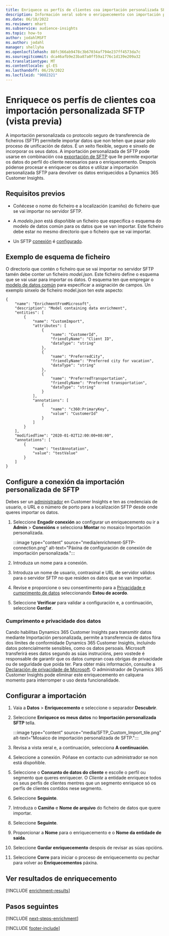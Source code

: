 ```yaml
---
title: Enriquece os perfís de clientes coa importación personalizada SFTP (vista previa)
description: Información xeral sobre o enriquecemento con importación personalizada de SFTP.
ms.date: 06/10/2022
ms.reviewer: mhart
ms.subservice: audience-insights
ms.topic: how-to
author: jodahlMSFT
ms.author: jodahl
manager: shellyha
ms.openlocfilehash: 88fc366ab9478c3b67034af794e237ff4573da7c
ms.sourcegitcommit: dca46afb9e23ba87a0ff59a1776c1d139e209a32
ms.translationtype: MT
ms.contentlocale: gl-ES
ms.lasthandoff: 06/29/2022
ms.locfileid: "9082321"
---
```

# <a name="enrich-customer-profiles-with-sftp-custom-import-preview"></a>Enriquece os perfís de clientes coa importación personalizada SFTP (vista previa)

A importación personalizada co protocolo seguro de transferencia de ficheiros (SFTP) permítelle importar datos que non teñen que pasar polo proceso de unificación de datos. É un xeito flexible, seguro e sinxelo de incorporar os seus datos. A importación personalizada de SFTP pode usarse en combinación coa [exportación de SFTP](export-sftp.md) que lle permite exportar os datos do perfil do cliente necesarios para o enriquecemento. Despois pódense procesar e enriquecer os datos e utilizar a importación personalizada SFTP para devolver os datos enriquecidos a Dynamics 365 Customer Insights.

## <a name="prerequisites"></a>Requisitos previos

- Coñécese o nome do ficheiro e a localización (camiño) do ficheiro que se vai importar no servidor SFTP.

- A *modelo.json* está dispoñible un ficheiro que especifica o esquema do modelo de datos común para os datos que se van importar. Este ficheiro debe estar no mesmo directorio que o ficheiro que se vai importar.

- Un SFTP [conexión](connections.md) é [configurado](#configure-the-connection-for-sftp-custom-import).

## <a name="file-schema-example"></a>Exemplo de esquema de ficheiro

O directorio que contén o ficheiro que se vai importar no servidor SFTP tamén debe conter un ficheiro *model.json*. Este ficheiro define o esquema que se vai usar para importar os datos. O esquema ten que empregar o [modelo de datos común](/common-data-model/) para especificar a asignación de campos. Un exemplo sinxelo de ficheiro model.json ten este aspecto:

```
{
    "name": "EnrichmentFromMicrosoft",
    "description": "Model containing data enrichment",
    "entities": [
        {
            "name": "CustomImport",
            "attributes": [
                {
                    "name": "CustomerId",
                    "friendlyName": "Client ID",
                    "dataType": "string"
                },
                {
                    "name": "PreferredCity",
                    "friendlyName": "Preferred city for vacation",
                    "dataType": "string"
                },
                {
                    "name": "PreferredTransportation",
                    "friendlyName": "Preferred transportation",
                    "dataType": "string"
                }
            ],
            "annotations": [
                {
                    "name": "c360:PrimaryKey",
                    "value": "CustomerId"
                }
            ]
        }
    ],
    "modifiedTime": "2020-01-02T12:00:00+08:00",
    "annotations": [
        {
            "name": "testAnnotation",
            "value": "testValue"
        }
    ]
}
```

## <a name="configure-the-connection-for-sftp-custom-import"></a>Configure a conexión da importación personalizada de SFTP

Debes ser un [administrador](permissions.md#admin) en Customer Insights e ten as credenciais de usuario, o URL e o número de porto para a localización SFTP desde onde queres importar os datos.

1. Seleccione **Engadir conexión** ao configurar un enriquecemento ou ir a **Admin** > **Conexións** e selecciona **Montar** no mosaico Importación personalizada.

   :::image type="content" source="media/enrichment-SFTP-connection.png" alt-text="Páxina de configuración de conexión de importación personalizada.":::

1. Introduza un nome para a conexión.

1. Introduza un nome de usuario, contrasinal e URL de servidor válidos para o servidor SFTP no que residen os datos que se van importar.

1. Revise e proporcione o seu consentimento para a [Privacidade e cumprimento de datos](#data-privacy-and-compliance) seleccionando **Estou de acordo**.

1. Seleccione **Verificar** para validar a configuración e, a continuación, seleccione **Gardar**.

### <a name="data-privacy-and-compliance"></a>Cumprimento e privacidade dos datos

Cando habilitas Dynamics 365 Customer Insights para transmitir datos mediante Importación personalizada, permite a transferencia de datos fóra dos límites de conformidade Dynamics 365 Customer Insights, incluíndo datos potencialmente sensibles, como os datos persoais. Microsoft transferirá eses datos segundo as súas instrucións, pero vostede é responsable de garantir que os datos cumpran coas obrigas de privacidade ou de seguridade que poida ter. Para obter máis información, consulte a [Declaración de privacidade de Microsoft](https://go.microsoft.com/fwlink/?linkid=396732).
O administrador de Dynamics 365 Customer Insights pode eliminar este enriquecemento en calquera momento para interromper o uso desta funcionalidade.

## <a name="configure-the-import"></a>Configurar a importación

1. Vaia a **Datos** > **Enriquecemento** e seleccione o separador **Descubrir**.

1. Seleccione **Enriquece os meus datos** no **Importación personalizada SFTP** tella.

   :::image type="content" source="media/SFTP_Custom_Import_tile.png" alt-text="Mosaico de importación personalizada de SFTP.":::

1. Revisa a vista xeral e, a continuación, selecciona **A continuación**.

1. Seleccione a conexión. Póñase en contacto cun administrador se non está dispoñible.

1. Seleccione o **Conxunto de datos do cliente** e escolle o perfil ou segmento que queres enriquecer. O *Cliente* a entidade enriquece todos os seus perfís de clientes mentres que un segmento enriquece só os perfís de clientes contidos nese segmento.

1. Seleccione **Seguinte**.

1. Introduza o **Camiño** e **Nome de arquivo** do ficheiro de datos que quere importar.

1. Seleccione **Seguinte**.

1. Proporcionar a **Nome** para o enriquecemento e o **Nome da entidade de saída**.

1. Seleccione **Gardar enriquecemento** despois de revisar as súas opcións.

1. Seleccione **Corre** para iniciar o proceso de enriquecemento ou pechar para volver ao **Enriquecementos** páxina.

## <a name="view-enrichment-results"></a>Ver resultados de enriquecemento

[!INCLUDE [enrichment-results](includes/enrichment-results.md)]

## <a name="next-steps"></a>Pasos seguintes

[!INCLUDE [next-steps-enrichment](includes/next-steps-enrichment.md)]

[!INCLUDE [footer-include](includes/footer-banner.md)]

